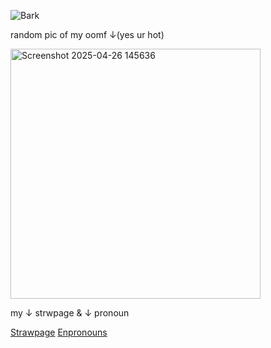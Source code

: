 ![Bark](https://komarev.com/ghpvc/?username=Yaoi-shihoan&color=BBDD22)
<br>
<p> random pic of my oomf ↓(yes ur hot) </p>
<img width="400" style="align:center" alt="Screenshot 2025-04-26 145636" src="https://github.com/user-attachments/assets/bd8e8161-458d-4236-a360-1b7ef33bdab4" />
<br>
<p> my ↓ strwpage & ↓ pronoun </p>
<a href="https://kaisvin.straw.page/">Strawpage</a> <a href="https://en.pronouns.page/@Kaisvin_">Enpronouns</a>
